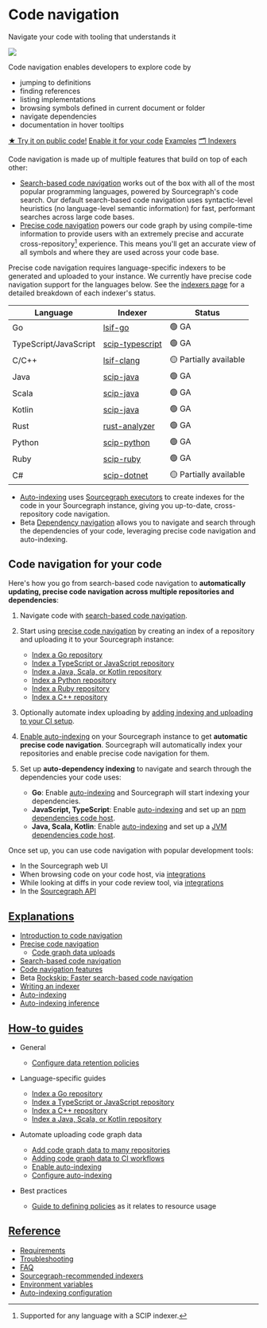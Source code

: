 <style>

.markdown-body h2 {
  margin-top: 2em;
}

.markdown-body ul {
  padding-left: 1em;
}

.markdown-body ul li {
  margin: 0.5em 0;
}

.markdown-body .lead-screenshot {
    float: right;
    display: block;
    margin: 1em auto;
    max-width: 500px;
    margin-left: 0.5em;
    border: 1px solid lightgrey;
    border-radius: 10px;
}

</style>

# Code navigation

<p class="subtitle">Navigate your code with tooling that understands it</p>

<div>
<img src="https://storage.googleapis.com/sourcegraph-assets/docs/images/code-intelligence/code-intel-overview.png" class="lead-screenshot">

<p class="lead">
Code navigation enables
developers to explore code by
</p>


<ul class="lead">
<li>jumping to definitions</li>
<li>finding references</li>
<li>listing implementations</li>
<li>browsing symbols defined in current document or folder</li>
<li>navigate dependencies</li>
<li>documentation in hover tooltips</li>
</ul>
</div>

<div style="display: block; float: clear;"> </div>

<div class="cta-group">
<a class="btn btn-primary" href="https://sourcegraph.com/github.com/dgrijalva/jwt-go/-/blob/token.go?L37:6#tab=references">★ Try it on public code!</a>
<a class="btn" href="#code-navigation-for-your-code">Enable it for your code</a>
<a class="btn" href="references/precise_examples">Examples</a>
<a class="btn" href="references/indexers">🗂 Indexers</a>
</div>

Code navigation is made up of multiple features that build on top of each other:

- [Search-based code navigation](explanations/search_based_code_navigation.md) works out of the box with all of the most popular programming languages, powered by Sourcegraph's code search. Our default search-based code navigation uses syntactic-level heuristics (no language-level semantic information) for fast, performant searches across large code bases.
- [Precise code navigation](explanations/precise_code_navigation.md) powers our code graph by using compile-time information to provide users with an extremely precise and accurate cross-repository[^1] experience. This means you'll get an accurate view of all symbols and where they are used across your code base.

Precise code navigation requires language-specific indexers to be generated and uploaded to your instance. We currently have precise code navigation support for the languages below. See the [indexers page](references/indexers.md) for a detailed breakdown of each indexer's status.
<table>
   <thead>
      <tr>
        <th>Language</th>
        <th>Indexer</th>
        <th>Status</th>
      </tr>
   </thead>
   <tbody>
      <tr>
        <td>Go</td>
        <td><a href="https://sourcegraph.com/github.com/sourcegraph/lsif-go">lsif-go</a></td>
        <td>🟢 GA</td>
      </tr>
      <tr>
        <td>TypeScript/JavaScript</td>
        <td><a href="https://sourcegraph.com/github.com/sourcegraph/scip-typescript">scip-typescript</a></td>
        <td>🟢 GA</td>
      </tr>
      <tr>
        <td>C/C++</td>
        <td><a href="https://sourcegraph.com/github.com/sourcegraph/lsif-clang">lsif-clang</a></td>
        <td>🟡 Partially available</td>
      </tr>
      <tr>
         <td>Java</td>
        <td><a href="https://sourcegraph.com/github.com/sourcegraph/scip-java">scip-java</a></td>
        <td>🟢 GA</td>
      </tr>
      <tr>
        <td>Scala</td>
        <td><a href="https://sourcegraph.com/github.com/sourcegraph/scip-java">scip-java</a></td>
        <td>🟢 GA</td>
      </tr>
      <tr>
        <td>Kotlin</td>
        <td><a href="https://sourcegraph.com/github.com/sourcegraph/scip-java">scip-java</a></td>
        <td>🟢 GA</td>
      </tr>
      <tr>
        <td>Rust</td>
        <td><a href="https://sourcegraph.com/github.com/rust-lang/rust-analyzer">rust-analyzer</a></td>
        <td>🟢 GA</td>
      </tr>
     <tr>
        <td>Python</td>
        <td><a href="https://sourcegraph.com/github.com/sourcegraph/scip-python">scip-python</a></td>
        <td>🟢 GA</td>
      </tr>
     <tr>
        <td>Ruby</td>
        <td><a href="https://sourcegraph.com/github.com/sourcegraph/scip-ruby">scip-ruby</a></td>
        <td>🟢 GA</td>
      </tr>
      <tr>
        <td>C#</td>
        <td><a href="https://github.com/sourcegraph/scip-dotnet">scip-dotnet</a></td>
        <td>🟡 Partially available</td>
      </tr>
   </tbody>
</table>

- [Auto-indexing](explanations/auto_indexing.md) uses [Sourcegraph executors](../admin/executors/index.md) to create indexes for the code in your Sourcegraph instance, giving you up-to-date, cross-repository code navigation.
- <span class="badge badge-beta">Beta</span> [Dependency navigation](explanations/features.md#dependency-navigation) allows you to navigate and search through the dependencies of your code, leveraging precise code navigation and auto-indexing.

## Code navigation for your code

Here's how you go from search-based code navigation to **automatically updating, precise code navigation across multiple repositories and dependencies**:

1. Navigate code with [search-based code navigation](explanations/search_based_code_navigation.md).
1. Start using [precise code navigation](explanations/precise_code_navigation.md) by creating an index of a repository and uploading it to your Sourcegraph instance:

    - [Index a Go repository](how-to/index_a_go_repository.md#manual-indexing)
    - [Index a TypeScript or JavaScript repository](how-to/index_a_typescript_and_javascript_repository.md#manual-indexing)
    - [Index a Java, Scala, or Kotlin repository](https://sourcegraph.github.io/scip-java/docs/getting-started.html)
    - [Index a Python repository](https://sourcegraph.com/github.com/sourcegraph/scip-python)
    - [Index a Ruby repository](https://sourcegraph.com/github.com/sourcegraph/scip-ruby)
    - [Index a C++ repository](how-to/index_a_cpp_repository.md)


1. Optionally automate index uploading by [adding indexing and uploading to your CI setup](how-to/adding_lsif_to_workflows.md).
1. [Enable auto-indexing](how-to/enable_auto_indexing.md) on your Sourcegraph instance to get **automatic precise code navigation**. Sourcegraph will automatically index your repositories and enable precise code navigation for them.
1. Set up **auto-dependency indexing** to navigate and search through the dependencies your code uses:
    - **Go**: Enable [auto-indexing](explanations/auto_indexing.md) and Sourcegraph will start indexing your dependencies.
    - **JavaScript, TypeScript**: Enable [auto-indexing](explanations/auto_indexing.md) and set up an [npm dependencies code host](../../integration/npm.md).
    - **Java, Scala, Kotlin**: Enable [auto-indexing](explanations/auto_indexing.md) and set up a [JVM dependencies code host](../../integration/jvm.md).
    

Once set up, you can use code navigation with popular development tools:

- In the Sourcegraph web UI
- When browsing code on your code host, via [integrations](../../../integration/index.md)
- While looking at diffs in your code review tool, via [integrations](../../../integration/index.md)
- In the [Sourcegraph API](https://docs.sourcegraph.com/api/graphql)

## [Explanations](explanations/index.md)

- [Introduction to code navigation](explanations/introduction_to_code_navigation.md)
- [Precise code navigation](explanations/precise_code_navigation.md)
  - [Code graph data uploads](explanations/uploads.md)
- [Search-based code navigation](explanations/search_based_code_navigation.md)
- [Code navigation features](explanations/features.md)
- <span class="badge badge-beta">Beta</span> [Rockskip: Faster search-based code navigation](explanations/rockskip.md)
- [Writing an indexer](explanations/writing_an_indexer.md)
- [Auto-indexing](explanations/auto_indexing.md)
- [Auto-indexing inference](explanations/auto_indexing_inference.md)


## [How-to guides](how-to/index.md)

- General
  - [Configure data retention policies](how-to/configure_data_retention.md)

- Language-specific guides
  - [Index a Go repository](how-to/index_a_go_repository.md)
  - [Index a TypeScript or JavaScript repository](how-to/index_a_typescript_and_javascript_repository.md)
  - [Index a C++ repository](how-to/index_a_cpp_repository.md)
  - [Index a Java, Scala, or Kotlin repository](https://sourcegraph.github.io/scip-java/docs/getting-started.html)
- Automate uploading code graph data
  - [Add code graph data to many repositories](how-to/adding_lsif_to_many_repos.md)
  - [Adding code graph data to CI workflows](how-to/adding_lsif_to_workflows.md)
  - [Enable auto-indexing](how-to/enable_auto_indexing.md)
  - [Configure auto-indexing](how-to/configure_auto_indexing.md)
- Best practices
  - [Guide to defining policies](policies_best_practices.md) as it relates to resource usage
## [Reference](references/index.md)

- [Requirements](references/requirements.md)
- [Troubleshooting](references/troubleshooting.md)
- [FAQ](references/faq.md)
- [Sourcegraph-recommended indexers](references/indexers.md)
- [Environment variables](references/envvars.md)
- [Auto-indexing configuration](references/auto_indexing_configuration.md)


[^1]: Supported for any language with a SCIP indexer.
